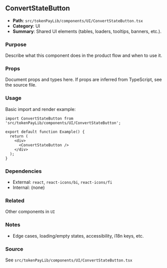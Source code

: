 ## ConvertStateButton

- **Path**: `src/tokenPayLib/components/UI/ConvertStateButton.tsx`
- **Category**: UI
- **Summary**: Shared UI elements (tables, loaders, tooltips, banners, etc.).

### Purpose
Describe what this component does in the product flow and when to use it.

### Props
Document props and types here. If props are inferred from TypeScript, see the source file.

### Usage
Basic import and render example:


```tsx
import ConvertStateButton from 'src/tokenPayLib/components/UI/ConvertStateButton';

export default function Example() {
  return (
    <div>
      <ConvertStateButton />
    </div>
  );
}

```

### Dependencies
- External: `react`, `react-icons/bi`, `react-icons/fi`
- Internal: (none)

### Related
Other components in `UI`

### Notes
- Edge cases, loading/empty states, accessibility, i18n keys, etc.

### Source
See `src/tokenPayLib/components/UI/ConvertStateButton.tsx`
